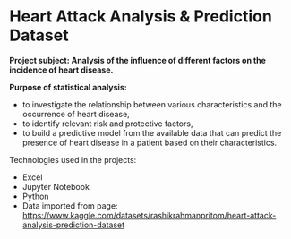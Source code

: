# Heart Attack Analysis & Prediction Dataset

**Project subject: Analysis of the influence of different factors on the incidence of heart disease.**
 
**Purpose of statistical analysis:**
- to investigate the relationship between various characteristics and the occurrence of heart disease,
- to identify relevant risk and protective factors,
- to build a predictive model from the available data that can predict the presence of heart disease in a patient based on their characteristics.

Technologies used in the projects:
- Excel
- Jupyter Notebook
- Python
- Data imported from page:  https://www.kaggle.com/datasets/rashikrahmanpritom/heart-attack-analysis-prediction-dataset 
